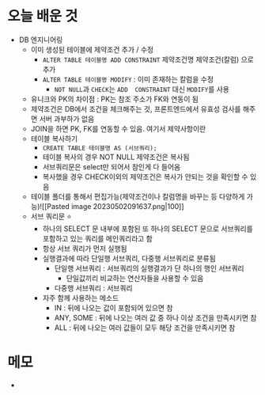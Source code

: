 # 오늘 배운 것
- DB 엔지니어링
	- 이미 생성된 테이블에 제약조건 추가 / 수정
		- `ALTER TABLE 테이블명 ADD CONSTRAINT` 제약조건명 제약조건(칼럼) 으로 추가
		- `ALTER TABLE 테이블명 MODIFY` : 이미 존재하는 칼럼을 수정
			- `NOT NULL`과 `CHECK`는 `ADD  CONSTRAINT` 대신 `MODIFY`를 사용
	- 유니크와 PK의 차이점 : PK는 참조 주소가 FK와 연동이 됨
	- 제약조건은 DB에서 조건을 체크해주는 것, 프론트엔드에서 유효성 검사를 해주면 서버 과부하가 없음
	- JOIN을 하면 PK, FK를 연동할 수 있음. 여기서 제약사항이란
	- 테이블 복사하기
		- `CREATE TABLE 테이블명 AS (서브쿼리);`
		- 테이블 복사의 경우 NOT NULL 제약조건은 복사됨
		- 서브쿼리문은 select만 되어서 참인게 다 들어옴
		- 복사했을 경우 CHECK이외의 제약조건은 복사가 안되는 것을 확인할 수 있음
	- 테이블 폴더를 통해서 편집가능(제약조건이나 칼럼명을 바꾸는 등 다양하게 가능)![[Pasted image 20230502091637.png|100]]
	- 서브 쿼리문 ⭐
		- 하나의 SELECT 문 내부에 포함된 또 하나의 SELECT 문으로 서브쿼리를 포함하고 있는 쿼리를 메인쿼리라고 함
		- 항상 서브 쿼리가 먼저 실행됨
		- 실행결과에 따라 단일행 서브쿼리, 다중행 서브쿼리로 분류됨
			- 단일행 서브쿼리 : 서브쿼리의 실행결과가 단 하나의 행인 서브쿼리
				- 단일값끼리 비교하는 연산자들을 사용할 수 있음
			- 다중행 서브쿼리 : 서브쿼리 
		- 자주 함께 사용하는 메소드
			- IN : 뒤에 나오는 값이 포함되어 있으면 참
			- ANY, SOME : 뒤에 나오는 여러 값 중 하나 이상 조건을 만족시키면 참
			- ALL : 뒤에 나오는 여러 값들이 모두 해당 조건을 만족시키면 참
# 메모
- 